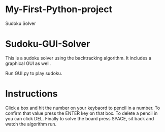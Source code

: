 # My-First-Python-project
Sudoku Solver

# Sudoku-GUI-Solver
This is a sudoku solver using the backtracking algorithm. It includes a graphical GUI as well.

Run GUI.py to play sudoku.

# Instructions
Click a box and hit the number on your keybaord to pencil in a number. To confirm that value press the ENTER key on that box. To delete a pencil in you can click DEL. Finally to solve the board press SPACE, sit back and watch the algorithm run.
